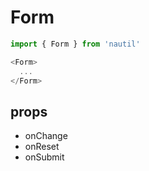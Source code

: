 # Form

```js
import { Form } from 'nautil'

<Form>
  ...
</Form>
```

## props

- onChange
- onReset
- onSubmit
